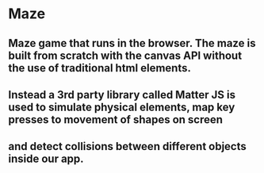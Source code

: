 # Maze

## Maze game that runs in the browser. The maze is built from scratch with the canvas API without the use of traditional html elements.
## Instead a 3rd party library called Matter JS is used to simulate physical elements, map key presses to movement of shapes on screen
## and detect collisions between different objects inside our app.
